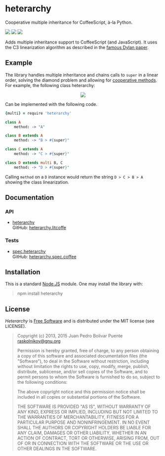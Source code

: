 heterarchy
==========

Cooperative multiple inheritance for CoffeeScript, à-la Python.

<a href="http://badge.fury.io/js/heterarchy"><img src="https://badge.fury.io/js/heterarchy.svg"/></a>
<a href="https://travis-ci.org/arximboldi/heterarchy"><img src="https://travis-ci.org/arximboldi/heterarchy.svg"/></a>
<a href="https://coveralls.io/r/arximboldi/heterarchy"><img src="https://coveralls.io/repos/arximboldi/heterarchy/badge.svg"/></a>

Adds multiple inheritance support to CoffeeScript (and JavaScript).
It uses the C3 linearization algorithm as described in the [famous
Dylan paper](http://192.220.96.201/dylan/linearization-oopsla96.html).

Example
-------

The library handles multiple inheritance and chains calls to `super`
in a linear order, solving the diamond problem and allowing for
[cooperative methods](http://www.artima.com/weblogs/viewpost.jsp?thread=281127). For
example, the following class heterarchy:

<div style="text-align:center">
  <img src="https://cdn.rawgit.com/arximboldi/heterarchy/master/pic/diamond.svg"/>
</div>

Can be implemented with the following code.

```coffee
{multi} = require 'heterarchy'

class A
    method: -> "A"

class B extends A
    method: -> "B > #{super}"

class C extends A
    method: -> "C > #{super}"

class D extends multi B, C
    method: -> "D > #{super}"
```

Calling `method` on a `D` instance would return the string `D > C > B > A`
showing the class linearization.

Documentation
-------------

### API

* [heterarchy][heterarchy]
  <br/>GitHub: [heterarchy.litcoffe](https://github.com/arximboldi/heterarchy/blob/master/heterarchy.litcoffee)

### Tests

* [spec.heterarchy][spec.heterarchy]
  <br/>GitHub: [heterarchy.spec.coffee](https://github.com/arximboldi/heterarchy/blob/master/test/heterarchy.spec.coffee)

  [heterarchy]: http://sinusoid.es/heterarchy/heterarchy.html
  [spec.heterarchy]: http://sinusoid.es/heterarchy/test/heterarchy.spec.html

Installation
------------

This is a standard [Node.JS](http://nodejs.org) module. One may
install the library with:

> npm install heterarchy

License
-------

*Heterarchy* is [Free Software][free-software] and is distributed
under the MIT license (see LICENSE).

  [free-software]: http://www.gnu.org/philosophy/free-sw.html

> Copyright (c) 2013, 2015 Juan Pedro Bolivar Puente <raskolnikov@gnu.org>
>
> Permission is hereby granted, free of charge, to any person obtaining a copy
> of this software and associated documentation files (the "Software"), to deal
> in the Software without restriction, including without limitation the rights
> to use, copy, modify, merge, publish, distribute, sublicense, and/or sell
> copies of the Software, and to permit persons to whom the Software is
> furnished to do so, subject to the following conditions:
>
> The above copyright notice and this permission notice shall be included in
> all copies or substantial portions of the Software.
>
> THE SOFTWARE IS PROVIDED "AS IS", WITHOUT WARRANTY OF ANY KIND, EXPRESS OR
> IMPLIED, INCLUDING BUT NOT LIMITED TO THE WARRANTIES OF MERCHANTABILITY,
> FITNESS FOR A PARTICULAR PURPOSE AND NONINFRINGEMENT. IN NO EVENT SHALL THE
> AUTHORS OR COPYRIGHT HOLDERS BE LIABLE FOR ANY CLAIM, DAMAGES OR OTHER
> LIABILITY, WHETHER IN AN ACTION OF CONTRACT, TORT OR OTHERWISE, ARISING FROM,
> OUT OF OR IN CONNECTION WITH THE SOFTWARE OR THE USE OR OTHER DEALINGS IN
> THE SOFTWARE.
